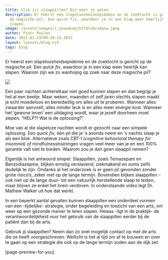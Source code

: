 ```yaml
---
title: Slik jij slaappillen? Dit moet je weten.
description: Er heerst een slapeloosheidsepidemie en de zoektocht is gericht op
  de magische pil. Een quick fix, waardoor je in een klap weer heerlijk kan
  slapen.
image: /assets/images/1_azwodumyjhtl0lu6cv4qiw.jpeg
author: Pjotr Peulen
date: 2021-01-23T09:39:14.383Z
layout: layouts/blog.njk
tags: blog
---
```

Er heerst een slapeloosheidsepidemie en de zoektocht is gericht op de magische pil. Een *quick fix*, waardoor je in een klap weer heerlijk kan slapen. Waarom zijn we zo wanhopig op zoek naar deze magische pil?

![](/assets/images/1_azwodumyjhtl0lu6cv4qiw.jpeg)

Een paar nachten achterelkaar niet goed kunnen slapen en dan begrijp je het al een beetje. Maar weken, maanden of zelf jaren slechts slapen maakt je echt moedeloos en bereidwillig om alles uit te proberen. Wanneer alles zwaarder aanvoelt, alles minder leuk is en alles meer energie kost. Wanneer het ‘gewone leven’ een uitdaging wordt, waar je jezelf doorheen moet slepen. “HELP?! Wat is de oplossing?”

Moe van al die slapeloze nachten wordt er gezocht naar een simpele oplossing. Een *quick fix,* één pil die je ‘s avonds neem en ‘s nachts slaap je als een blok. Alternatieve zoals CBT-I (*cognitive behavioral therapy for insomnia) of* mindfulnesstrainingen vragen veel meer van je en een 100% garantie valt niet te bieden. Waarom zou je dan geen slaappil nemen?

Eigenlijk is het antwoord simpel: Slaappillen, zoals Temazepam en Benzodiazepine, blijken ernstig verslavend, ziekmakend en soms zelfs dodelijk te zijn. Ondanks al het onderzoek is er geen pil gevonden zonder grote risico’s, zeker niet op de lange termijn. Bovendien blijken slaappillen -ook niet op de lange duur- tot een natuurlijk herstellende slaap te leiden, maar blijven ze enkel het brein verdoven. In onderstaande video legt Dr. Mathew Walker uit hoe dat werkt.

In een beperkt aantal gevallen kunnen slaappillen een onderdeel vormen van een -tijdelijke- strategie, onder begeleiding en toezicht van een arts, om weer op een gezonde manier te leren slapen. Helaas -ligt in de praktijk- de verantwoordelijkheid voor het gebruik van de slaappillen eerder bij de patiënt dan bij de arts.

Gebruik jij slaappillen? Neem dan zo snel mogelijk contact op met de arts die ze heeft voorgeschreven. Wellicht is het al tijd om af te bouwen en over te gaan op een strategie die ook op de lange termijn zoden aan de dijk zet.

[page-preview-for-you]